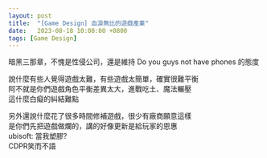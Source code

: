 ```yaml
---
layout: post
title:  "[Game Design] 血淚無比的遊戲產業"
date:   2023-08-18 10:00:00 +0800
tags: [Game Design]
---
```


暗黑三那章，不愧是性侵公司，還是維持 Do you guys not have phones 的態度

說什麼有些人覺得遊戲太難，有些遊戲太簡單，確實很難平衡  
阿不就是你們遊戲角色平衡差異太大，進戰吃土、魔法輾壓  
這什麼白癡的糾結難點

另外還說什麼花了很多時間修補遊戲，很少有廠商願意這樣  
是你們先把遊戲做爛的，講的好像更新是給玩家的恩惠  
ubisoft: 當我塑膠?  
CDPR笑而不語  
